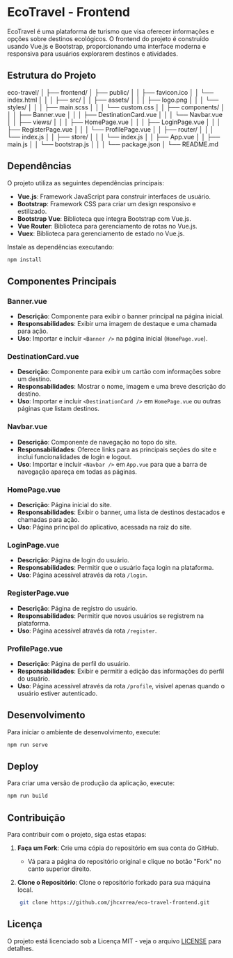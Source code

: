 # EcoTravel - Frontend

EcoTravel é uma plataforma de turismo que visa oferecer informações e opções sobre destinos ecológicos. O frontend do projeto é construído usando Vue.js e Bootstrap, proporcionando uma interface moderna e responsiva para usuários explorarem destinos e atividades.

## Estrutura do Projeto

eco-travel/
│
├── frontend/
│ ├── public/
│ │ ├── favicon.ico
│ │ └── index.html
│ │
│ ├── src/
│ │ ├── assets/
│ │ │ ├── logo.png
│ │ │ └── styles/
│ │ │ ├── main.scss
│ │ │ └── custom.css
│ │ ├── components/
│ │ │ ├── Banner.vue
│ │ │ ├── DestinationCard.vue
│ │ │ └── Navbar.vue
│ │ ├── views/
│ │ │ ├── HomePage.vue
│ │ │ ├── LoginPage.vue
│ │ │ ├── RegisterPage.vue
│ │ │ └── ProfilePage.vue
│ │ ├── router/
│ │ │ └── index.js
│ │ ├── store/
│ │ │ └── index.js
│ │ ├── App.vue
│ │ ├── main.js
│ │ └── bootstrap.js
│ │
│ └── package.json
│
└── README.md


## Dependências

O projeto utiliza as seguintes dependências principais:

- **Vue.js**: Framework JavaScript para construir interfaces de usuário.
- **Bootstrap**: Framework CSS para criar um design responsivo e estilizado.
- **Bootstrap Vue**: Biblioteca que integra Bootstrap com Vue.js.
- **Vue Router**: Biblioteca para gerenciamento de rotas no Vue.js.
- **Vuex**: Biblioteca para gerenciamento de estado no Vue.js.

Instale as dependências executando:

```bash
npm install
```


## Componentes Principais

### Banner.vue

- **Descrição**: Componente para exibir o banner principal na página inicial.
- **Responsabilidades**: Exibir uma imagem de destaque e uma chamada para ação.
- **Uso**: Importar e incluir `<Banner />` na página inicial (`HomePage.vue`).

### DestinationCard.vue

- **Descrição**: Componente para exibir um cartão com informações sobre um destino.
- **Responsabilidades**: Mostrar o nome, imagem e uma breve descrição do destino.
- **Uso**: Importar e incluir `<DestinationCard />` em `HomePage.vue` ou outras páginas que listam destinos.

### Navbar.vue

- **Descrição**: Componente de navegação no topo do site.
- **Responsabilidades**: Oferece links para as principais seções do site e inclui funcionalidades de login e logout.
- **Uso**: Importar e incluir `<Navbar />` em `App.vue` para que a barra de navegação apareça em todas as páginas.

### HomePage.vue

- **Descrição**: Página inicial do site.
- **Responsabilidades**: Exibir o banner, uma lista de destinos destacados e chamadas para ação.
- **Uso**: Página principal do aplicativo, acessada na raiz do site.

### LoginPage.vue

- **Descrição**: Página de login do usuário.
- **Responsabilidades**: Permitir que o usuário faça login na plataforma.
- **Uso**: Página acessível através da rota `/login`.

### RegisterPage.vue

- **Descrição**: Página de registro do usuário.
- **Responsabilidades**: Permitir que novos usuários se registrem na plataforma.
- **Uso**: Página acessível através da rota `/register`.

### ProfilePage.vue

- **Descrição**: Página de perfil do usuário.
- **Responsabilidades**: Exibir e permitir a edição das informações do perfil do usuário.
- **Uso**: Página acessível através da rota `/profile`, visível apenas quando o usuário estiver autenticado.

## Desenvolvimento

Para iniciar o ambiente de desenvolvimento, execute:

```bash
npm run serve
```

## Deploy

Para criar uma versão de produção da aplicação, execute:

```bash
npm run build
```

## Contribuição

Para contribuir com o projeto, siga estas etapas:

1. **Faça um Fork**: Crie uma cópia do repositório em sua conta do GitHub.
   - Vá para a página do repositório original e clique no botão "Fork" no canto superior direito.

2. **Clone o Repositório**: Clone o repositório forkado para sua máquina local.
```bash
    git clone https://github.com/jhcxrrea/eco-travel-frontend.git
```

## Licença

O projeto está licenciado sob a Licença MIT - veja o arquivo [LICENSE](LICENSE) para detalhes.


